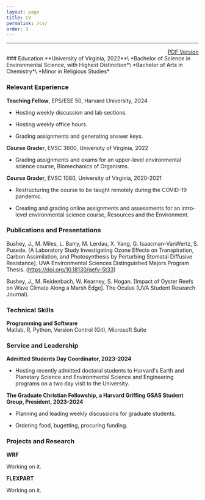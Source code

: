 ```yaml
---
layout: page
title: CV
permalink: /cv/
order: 3
---
```

------------------------------------------------------------------------
<div style="text-align: right;">
<a href="/pdfs/Public_Resume.pdf">PDF Version</a>
</div>
### Education
**University of Virginia, 2022**\
*Bachelor of Science in Environmental Science, with Highest Distinction*\
*Bachelor of Arts in Chemistry*\
*Minor in Religious Studies*

### Relevant Experience

**Teaching Fellow**, EPS/ESE 50, Harvard University, 2024

* Hosting weekly discussion and lab sections.

* Hosting weekly office hours.

* Grading assignments and generating answer keys.

**Course Grader**, EVSC 3600, University of Virginia, 2022

* Grading assignments and exams for an upper-level environmental science course, Biomechanics of Organisms.

**Course Grader**, EVSC 1080, University of Virginia, 2020-2021

* Restructuring the course to be taught remotely during the COVID-19 pandemic.

* Creating and grading online assignments and assessments for an intro-level environmental science course, Resources and the Environment. 

### Publications and Presentations

Bushey, J., M. Miles, L. Barry, M. Lerdau, X. Yang, G. Isaacman-VanWertz, S. Pusede. [A Laboratory Study Investigating Ozone Effects on Transpiration, Carbon Assimilation, and Photosynthesis by Perturbing Stomatal Diffusive Resistance]. UVA Environmental Sciences Distinguished Majors Program Thesis. (https://doi.org/10.18130/qefv-5t33)

Bushey, J., M. Reidenbach, W. Kearney, S. Hogan. [Impact of Oyster Reefs on Wave Climate Along a Marsh Edge]. The Oculus (UVA Student Research Journal).

### Technical Skills
**Programming and Software**\
Matlab, R, Python, Version Control (Git), Microsoft Suite

### Service and Leadership

**Admitted Students Day Coordinator, 2023-2024**

* Hosting recently admitted doctoral students to Harvard's Earth and Planetary Science and Environmental Science and Engineering programs on a two day visit to the University.

**The Graduate Christian Fellowship, a Harvard Griffing GSAS Student Group, President, 2023-2024**

* Planning and leading weekly discussions for graduate students. 

* Ordering food, bugetting, procuring funding.

### Projects and Research

**WRF**

Working on it.

**FLEXPART**

Working on it.

